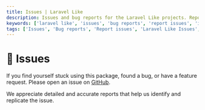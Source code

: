 ```yaml
---
title: Issues | Laravel Like
description: Issues and bug reports for the Laravel Like projects. Report issues and bugs for the Laravel Like projects. Get the list of all issues available in the Laravel Like projects.
keywords: ['laravel like', 'issues', 'bug reports', 'report issues', 'issues for laravel like']
tags: ['Issues', 'Bug reports', 'Report issues', 'Laravel Like Issues', 'Laravel Like Bug Reports']
---
```


<head>
  <meta name="robots" content="index,follow" />
  <meta name="author" content="CSlant" />
</head>

# 📢 Issues

If you find yourself stuck using this package, found a bug, or have a feature request. Please open an issue on [GitHub](https://github.com/cslant/laravel-like/issues).

We appreciate detailed and accurate reports that help us identify and replicate the issue.
